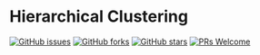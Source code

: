 # Hierarchical Clustering
[![GitHub issues](https://img.shields.io/github/issues/Develop-Packt/Hierarchical-Clustering.svg)](https://github.com/Develop-Packt/Hierarchical-Clustering/issues)
[![GitHub forks](https://img.shields.io/github/forks/Develop-Packt/Hierarchical-Clustering.svg)](https://github.com/Develop-Packt/Hierarchical-Clustering/network)
[![GitHub stars](https://img.shields.io/github/stars/Develop-Packt/Hierarchical-Clustering.svg)](https://github.com/Develop-Packt/Hierarchical-Clustering/stargazers)
[![PRs Welcome](https://img.shields.io/badge/PRs-welcome-brightgreen.svg)](https://github.com/Develop-Packt/Hierarchical-Clustering/pulls)
